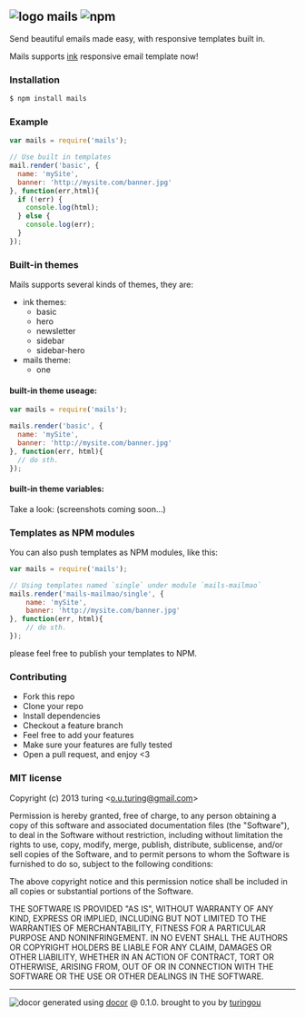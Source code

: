 ## ![logo](http://ww2.sinaimg.cn/large/61ff0de3gw1eajmy0wdikj2014014wea.jpg) mails ![npm](https://badge.fury.io/js/mails.png)

Send beautiful emails made easy, with responsive templates built in.

Mails supports [ink](http://zurb.com/ink) responsive email template now!

### Installation
```bash
$ npm install mails
```

### Example
```js
var mails = require('mails');

// Use built in templates
mail.render('basic', {
  name: 'mySite',
  banner: 'http://mysite.com/banner.jpg'
}, function(err,html){
  if (!err) {
    console.log(html);
  } else {
    console.log(err);
  }
});
```
### Built-in themes
Mails supports several kinds of themes, they are:

- ink themes:
  - basic
  - hero
  - newsletter
  - sidebar
  - sidebar-hero
- mails theme:
  - one

#### built-in theme useage:
```js
var mails = require('mails');

mails.render('basic', {
  name: 'mySite',
  banner: 'http://mysite.com/banner.jpg'
}, function(err, html){
  // do sth.
});
```
#### built-in theme variables:
Take a look:
(screenshots coming soon...)

### Templates as NPM modules
You can also push templates as NPM modules, like this:
```js
var mails = require('mails');

// Using templates named `single` under module `mails-mailmao`
mails.render('mails-mailmao/single', {
    name: 'mySite',
    banner: 'http://mysite.com/banner.jpg'
}, function(err, html){
    // do sth.
});
```
please feel free to publish your templates to NPM.

### Contributing
- Fork this repo
- Clone your repo
- Install dependencies
- Checkout a feature branch
- Feel free to add your features
- Make sure your features are fully tested
- Open a pull request, and enjoy <3

### MIT license
Copyright (c) 2013 turing &lt;o.u.turing@gmail.com&gt;

Permission is hereby granted, free of charge, to any person obtaining a copy
of this software and associated documentation files (the "Software"), to deal
in the Software without restriction, including without limitation the rights
to use, copy, modify, merge, publish, distribute, sublicense, and/or sell
copies of the Software, and to permit persons to whom the Software is
furnished to do so, subject to the following conditions:

The above copyright notice and this permission notice shall be included in
all copies or substantial portions of the Software.

THE SOFTWARE IS PROVIDED "AS IS", WITHOUT WARRANTY OF ANY KIND, EXPRESS OR
IMPLIED, INCLUDING BUT NOT LIMITED TO THE WARRANTIES OF MERCHANTABILITY,
FITNESS FOR A PARTICULAR PURPOSE AND NONINFRINGEMENT. IN NO EVENT SHALL THE
AUTHORS OR COPYRIGHT HOLDERS BE LIABLE FOR ANY CLAIM, DAMAGES OR OTHER
LIABILITY, WHETHER IN AN ACTION OF CONTRACT, TORT OR OTHERWISE, ARISING FROM,
OUT OF OR IN CONNECTION WITH THE SOFTWARE OR THE USE OR OTHER DEALINGS IN
THE SOFTWARE.

---
![docor](https://cdn1.iconfinder.com/data/icons/windows8_icons_iconpharm/26/doctor.png)
generated using [docor](https://github.com/turingou/docor.git) @ 0.1.0. brought to you by [turingou](https://github.com/turingou)